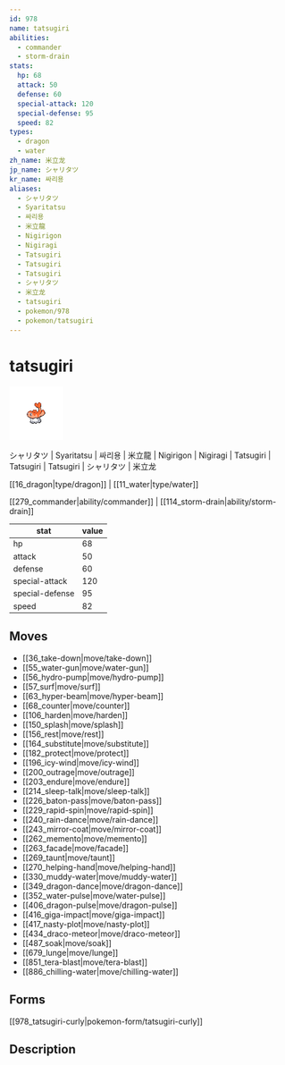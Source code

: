 ```yaml
---
id: 978
name: tatsugiri
abilities:
  - commander
  - storm-drain
stats:
  hp: 68
  attack: 50
  defense: 60
  special-attack: 120
  special-defense: 95
  speed: 82
types:
  - dragon
  - water
zh_name: 米立龙
jp_name: シャリタツ
kr_name: 싸리용
aliases:
  - シャリタツ
  - Syaritatsu
  - 싸리용
  - 米立龍
  - Nigirigon
  - Nigiragi
  - Tatsugiri
  - Tatsugiri
  - Tatsugiri
  - シャリタツ
  - 米立龙
  - tatsugiri
  - pokemon/978
  - pokemon/tatsugiri
---
```

# tatsugiri

![](https://raw.githubusercontent.com/PokeAPI/sprites/master/sprites/pokemon/978.png)

シャリタツ | Syaritatsu | 싸리용 | 米立龍 | Nigirigon | Nigiragi | Tatsugiri | Tatsugiri | Tatsugiri | シャリタツ | 米立龙

[[16_dragon|type/dragon]] | [[11_water|type/water]]

[[279_commander|ability/commander]] | [[114_storm-drain|ability/storm-drain]]

|stat|value|
|---|---|
|hp|68|
|attack|50|
|defense|60|
|special-attack|120|
|special-defense|95|
|speed|82|


## Moves

- [[36_take-down|move/take-down]]
- [[55_water-gun|move/water-gun]]
- [[56_hydro-pump|move/hydro-pump]]
- [[57_surf|move/surf]]
- [[63_hyper-beam|move/hyper-beam]]
- [[68_counter|move/counter]]
- [[106_harden|move/harden]]
- [[150_splash|move/splash]]
- [[156_rest|move/rest]]
- [[164_substitute|move/substitute]]
- [[182_protect|move/protect]]
- [[196_icy-wind|move/icy-wind]]
- [[200_outrage|move/outrage]]
- [[203_endure|move/endure]]
- [[214_sleep-talk|move/sleep-talk]]
- [[226_baton-pass|move/baton-pass]]
- [[229_rapid-spin|move/rapid-spin]]
- [[240_rain-dance|move/rain-dance]]
- [[243_mirror-coat|move/mirror-coat]]
- [[262_memento|move/memento]]
- [[263_facade|move/facade]]
- [[269_taunt|move/taunt]]
- [[270_helping-hand|move/helping-hand]]
- [[330_muddy-water|move/muddy-water]]
- [[349_dragon-dance|move/dragon-dance]]
- [[352_water-pulse|move/water-pulse]]
- [[406_dragon-pulse|move/dragon-pulse]]
- [[416_giga-impact|move/giga-impact]]
- [[417_nasty-plot|move/nasty-plot]]
- [[434_draco-meteor|move/draco-meteor]]
- [[487_soak|move/soak]]
- [[679_lunge|move/lunge]]
- [[851_tera-blast|move/tera-blast]]
- [[886_chilling-water|move/chilling-water]]

## Forms



[[978_tatsugiri-curly|pokemon-form/tatsugiri-curly]]

## Description



